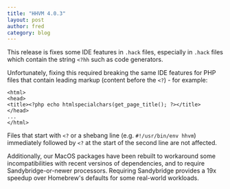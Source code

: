 ```yaml
---
title: "HHVM 4.0.3"
layout: post
author: fred
category: blog
---
```


This release is fixes some IDE features in `.hack` files, especially in
`.hack` files which contain the string `<?hh` such as code generators.

Unfortunately, fixing this required breaking the same IDE features for PHP
files that contain leading markup (content before the `<?`) - for example:

```
<html>
<head>
<title><?php echo htmlspecialchars(get_page_title(); ?></title>
</head>
...
</html>
```

Files that start with `<?` or a shebang line (e.g. `#!/usr/bin/env hhvm`)
immediately followed by `<?` at the start of the second line are not affected.

Additionally, our MacOS packages have been rebuilt to workaround some
incompatibilities with recent versinos of dependencies, and to require
Sandybridge-or-newer processors. Requiring Sandybridge provides a 19x speedup
over Homebrew's defaults for some real-world workloads.
